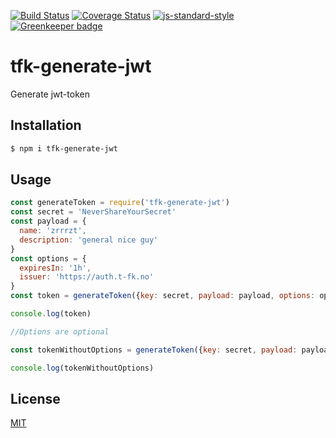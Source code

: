 [![Build Status](https://travis-ci.org/telemark/tfk-generate-jwt.svg?branch=master)](https://travis-ci.org/telemark/tfk-generate-jwt)
[![Coverage Status](https://coveralls.io/repos/telemark/tfk-generate-jwt/badge.svg?branch=master&service=github)](https://coveralls.io/github/telemark/tfk-generate-jwt?branch=master)
[![js-standard-style](https://img.shields.io/badge/code%20style-standard-brightgreen.svg?style=flat)](https://github.com/feross/standard)
[![Greenkeeper badge](https://badges.greenkeeper.io/telemark/tfk-generate-jwt.svg)](https://greenkeeper.io/)

# tfk-generate-jwt

Generate jwt-token

## Installation

```sh
$ npm i tfk-generate-jwt
```

## Usage

```JavaScript
const generateToken = require('tfk-generate-jwt')
const secret = 'NeverShareYourSecret'
const payload = {
  name: 'zrrrzt',
  description: 'general nice guy'
}
const options = {
  expiresIn: '1h',
  issuer: 'https://auth.t-fk.no'
}
const token = generateToken({key: secret, payload: payload, options: options})

console.log(token)

//Options are optional

const tokenWithoutOptions = generateToken({key: secret, payload: payload})

console.log(tokenWithoutOptions)

```

## License
[MIT](LICENSE)
